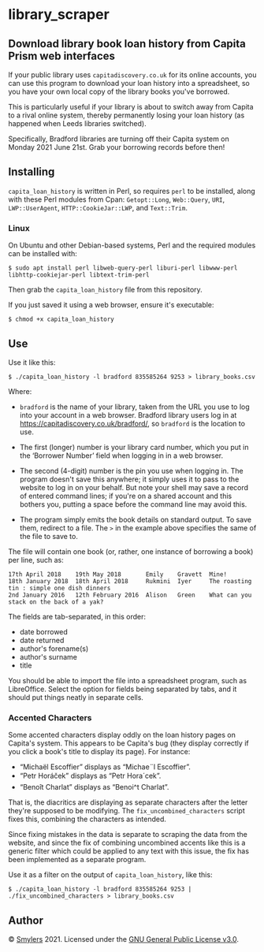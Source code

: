 # library_scraper

## Download library book loan history from Capita Prism web interfaces

If your public library uses `capitadiscovery.co.uk` for its online accounts,
you can use this program to download your loan history into a spreadsheet, so
you have your own local copy of the library books you've borrowed.

This is particularly useful if your library is about to switch away from Capita
to a rival online system, thereby permanently losing your loan history (as
happened when Leeds libraries switched).

Specifically, Bradford libraries are turning off their Capita system on Monday
2021 June 21st. Grab your borrowing records before then!


## Installing

`capita_loan_history` is written in Perl, so requires `perl` to be installed,
along with these Perl modules from Cpan: `Getopt::Long`, `Web::Query`, `URI`,
`LWP::UserAgent`, `HTTP::CookieJar::LWP`, and `Text::Trim`.

### Linux

On Ubuntu and other Debian-based systems, Perl and the required modules can be
installed with:

    $ sudo apt install perl libweb-query-perl liburi-perl libwww-perl libhttp-cookiejar-perl libtext-trim-perl

Then grab the `capita_loan_history` file from this repository.

If you just saved it using a web browser, ensure it's executable:

    $ chmod +x capita_loan_history


## Use

Use it like this:

    $ ./capita_loan_history -l bradford 835585264 9253 > library_books.csv

Where:

* `bradford` is the name of your library, taken from the URL you use to log
  into your account in a web browser. Bradford library users log in at
  <https://capitadiscovery.co.uk/bradford/>, so `bradford` is the location to
  use.

* The first (longer) number is your library card number, which you put in the ‘Borrower
  Number’ field when logging in in a web browser.

* The second (4-digit) number is the pin you use when logging in. The program
  doesn't save this anywhere; it simply uses it to pass to the website to log
  in on your behalf. But note your shell may save a record of entered command
  lines; if you're on a shared account and this bothers you, putting a space
  before the command line may avoid this.

* The program simply emits the book details on standard output. To save them,
  redirect to a file. The `>` in the example above specifies the same of the
  file to save to.

The file will contain one book (or, rather, one instance of borrowing a book)
per line, such as:

    17th April 2018    19th May 2018       Emily    Gravett  Mine!
    18th January 2018  18th April 2018     Rukmini  Iyer     The roasting tin : simple one dish dinners
    2nd January 2016   12th February 2016  Alison   Green    What can you stack on the back of a yak?

The fields are tab-separated, in this order:

* date borrowed
* date returned
* author's forename(s)
* author's surname
* title

You should be able to import the file into a spreadsheet program, such as
LibreOffice. Select the option for fields being separated by tabs, and it
should put things neatly in separate cells.


### Accented Characters

Some accented characters display oddly on the loan history pages on Capita's
system. This appears to be Capita's bug (they display correctly if you click a
book's title to display its page). For instance:

* “Michaël Escoffier” displays as “Michae¨l Escoffier”.
* “Petr	Horáček” displays as “Petr Hora´cek”.
* “Benoît Charlat” displays as “Benoi^t	Charlat”.

That is, the diacritics are displaying as separate characters after the letter
they're supposed to be modifying. The `fix_uncombined_characters` script fixes
this, combining the characters as intended.

Since fixing mistakes in the data is separate to scraping the data from the
website, and since the fix of combining uncombined accents like this is a
generic filter which could be applied to any text with this issue, the fix has
been implemented as a separate program.

Use it as a filter on the output of `capita_loan_history`, like this:

    $ ./capita_loan_history -l bradford 835585264 9253 | ./fix_uncombined_characters > library_books.csv


## Author

© [Smylers](https://twitter.com/Smylers2) 2021.
Licensed under the [GNU General Public License v3.0](COPYING).
